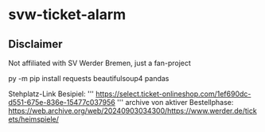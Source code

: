 # svw-ticket-alarm

## Disclaimer

Not affiliated with SV Werder Bremen, just a fan-project

py -m pip install requests beautifulsoup4 pandas


Stehplatz-Link Besipiel: 
'''
https://select.ticket-onlineshop.com/1ef690dc-d551-675e-836e-15477c037956
'''
archive von aktiver Bestellphase:
https://web.archive.org/web/20240903034300/https://www.werder.de/tickets/heimspiele/
